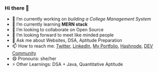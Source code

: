 ### Hi there 👋

- 🔭 I’m currently working on *building a College Management System*
- 🌱 I’m currently learning **MERN stack**
- 👯 I’m looking to collaborate on Open Source
- 🤔 I’m looking forward to meet like minded people
- 💬 Ask me about Websites, DSA, Aptitude Preparation
- 📫 How to reach me: [Twitter](https://twitter.com/MsCoder1), [LinkedIn](https://www.linkedin.com/in/lubna-fathima-4a30b4226/), [My Portfolio](https://lubnafathima.github.io/portfolio/), [Hashnode](https://hashnode.com/@lubnafathima), [DEV Community](https://dev.to/lubnafathima)
- 😄 Pronouns: she/her
- ⚡ Other Learnings: DSA + Java, Quantitative Aptitude

<!-- This is a comment

# Heading 1
## Heading 2
### Heading 3
#### Heading 4
##### Heading 5
###### Heading 6

Heading must be in same order




This is **bold** and This is **multiple word with bold** (remember between * and first letter there should be any space)

This is *italics*

~~I am Striked~~
-->
